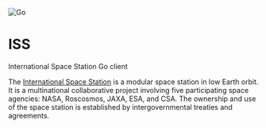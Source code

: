 ![Go](https://github.com/qba73/iss/workflows/Go/badge.svg)

# ISS
International Space Station Go client

The [International Space Station](https://en.wikipedia.org/wiki/International_Space_Station) is a modular space station in low Earth orbit. It is a multinational collaborative project involving five participating space agencies: NASA, Roscosmos, JAXA, ESA, and CSA. The ownership and use of the space station is established by intergovernmental treaties and agreements.
